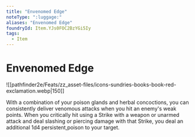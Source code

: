 ```yaml
---
title: "Envenomed Edge"
noteType: ":luggage:"
aliases: "Envenomed Edge"
foundryId: Item.YJs0FOC2BzYGi5Iy
tags:
  - Item
---
```


# Envenomed Edge
![[pathfinder2e/Feats/zz_asset-files/icons-sundries-books-book-red-exclamation.webp|150]]

With a combination of your poison glands and herbal concoctions, you can consistently deliver venomous attacks when you hit an enemy's weak points. When you critically hit using a Strike with a weapon or unarmed attack and deal slashing or piercing damage with that Strike, you deal an additional 1d4 persistent,poison to your target.
